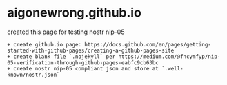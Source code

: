 # aigonewrong.github.io

created this page for testing nostr nip-05
```
+ create github.io page: https://docs.github.com/en/pages/getting-started-with-github-pages/creating-a-github-pages-site
+ create blank file `.nojekyll` per https://medium.com/@fncymfyp/nip-05-verification-through-github-pages-eabfc9cb63bc
+ create nostr nip-05 compliant json and store at `.well-known/nostr.json`

```
